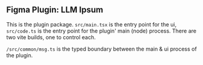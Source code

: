 ## Figma Plugin: LLM Ipsum

This is the plugin package. `src/main.tsx` is the entry point for the ui, `src/code.ts` is the entry point for the plugin' main (node) process. There are two vite builds, one to control each.

`/src/common/msg.ts` is the typed boundary between the main & ui process of the plugin.

